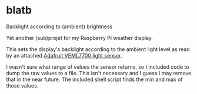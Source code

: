 # blatb
Backlight according to (ambient) brightness

Yet another (sub)projet for my Raspberry Pi weather display.

This sets the display's backlight according to the ambient light level as 
read by an attached [Adafruit VEML7700 light sensor](https://learn.adafruit.com/adafruit-veml7700).


I wasn't sure what range of values the sensor returns, so I included code to dump the raw values to a file.
This isn't necessary and I guess I may remove that in the near future. The included shell script
finds the min and max of those values.

